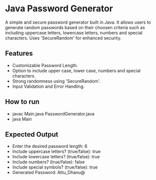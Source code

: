 # Java Password Generator
A simple and secure password generator built in Java. It allows users to generate random passwords based on their choosen criteria such as including uppercase letters, lowercase letters, numbers and special characters. Uses 'SecureRandom' for enhanced security.

## Features
  - Customizable Password Length.
  - Option to include upper case, lower case, numbers and special characters.
  - Strong randomness using 'SecureRandom'.
  - Input Validation and Error Handling.

## How to run
  - javac Main.java PasswordGenerator.java
  - java Main

## Expected Output
  - Enter the desired password length: 6
  - Include uppercase letters? (true/false): true
  - Include lowercase letters? (true/false): true
  - Include numbers? (true/false): false
  - Include special symbols? (true/false): true
  - Generated Password: Attu_Dhanu@

